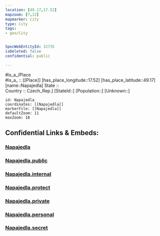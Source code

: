```yaml
---
location: [49.17,17.52] 
mapzoom: [7,12] 
mapmarker: city 
type: City
tags:
- geo/City


SpocWebEntityId: 32735
isDeleted: false
confidential: public

---
```

#is_a_/Place  
#is_a_ :: [[Place]] 
[has_place_longitude::17.52] 
[has_place_latitude::49.17] 
[name::Napajedla] 
State ::  
Country :: Czech_Rep.] 
[StateId::] 
[Population::] 
[Unknown::] 


```leaflet
id: Napajedla
coordinates: [[Napajedla]] 
markerFile: [[Napajedla]] 
defaultZoom: 11 
maxZoom: 18
```


## Confidential Links & Embeds: 

### [Napajedla](/_Standards/Earth/Continent/Europe/Europe~Central/Czech_Republic/regions~Czech_Republic/Zlínský/City/Napajedla.md) 

### [Napajedla.public](/_public/Earth/Continent/Europe/Europe~Central/Czech_Republic/regions~Czech_Republic/Zlínský/City/Napajedla.public.md) 

### [Napajedla.internal](/_internal/Earth/Continent/Europe/Europe~Central/Czech_Republic/regions~Czech_Republic/Zlínský/City/Napajedla.internal.md) 

### [Napajedla.protect](/_protect/Earth/Continent/Europe/Europe~Central/Czech_Republic/regions~Czech_Republic/Zlínský/City/Napajedla.protect.md) 

### [Napajedla.private](/_private/Earth/Continent/Europe/Europe~Central/Czech_Republic/regions~Czech_Republic/Zlínský/City/Napajedla.private.md) 

### [Napajedla.personal](/_personal/Earth/Continent/Europe/Europe~Central/Czech_Republic/regions~Czech_Republic/Zlínský/City/Napajedla.personal.md) 

### [Napajedla.secret](/_secret/Earth/Continent/Europe/Europe~Central/Czech_Republic/regions~Czech_Republic/Zlínský/City/Napajedla.secret.md)

